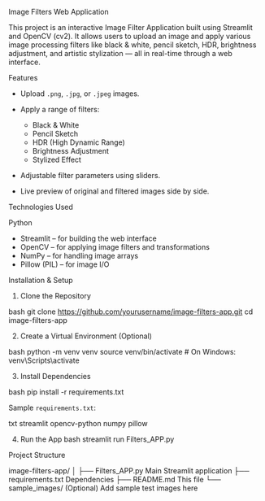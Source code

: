 
 Image Filters Web Application

This project is an interactive Image Filter Application built using Streamlit and OpenCV (cv2). It allows users to upload an image and apply various image processing filters like black & white, pencil sketch, HDR, brightness adjustment, and artistic stylization — all in real-time through a web interface.  

 Features

* Upload `.png`, `.jpg`, or `.jpeg` images.
* Apply a range of filters:

  *  Black & White
  *  Pencil Sketch
  *  HDR (High Dynamic Range)
  *  Brightness Adjustment
  *  Stylized Effect
* Adjustable filter parameters using sliders.
* Live preview of original and filtered images side by side.



 Technologies Used

Python
* Streamlit – for building the web interface
* OpenCV – for applying image filters and transformations
* NumPy – for handling image arrays
* Pillow (PIL) – for image I/O

 Installation & Setup

 1. Clone the Repository

bash
git clone https://github.com/yourusername/image-filters-app.git
cd image-filters-app


 2. Create a Virtual Environment (Optional)

bash
python -m venv venv
source venv/bin/activate  # On Windows: venv\Scripts\activate

 3. Install Dependencies

bash
pip install -r requirements.txt


Sample `requirements.txt`:

txt
streamlit
opencv-python
numpy
pillow


 4. Run the App
bash
streamlit run Filters_APP.py








 Project Structure


image-filters-app/
│
├── Filters_APP.py           Main Streamlit application
├── requirements.txt          Dependencies
├── README.md                This file
└── sample_images/           (Optional) Add sample test images here












